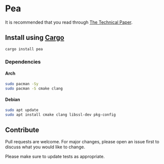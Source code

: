 # Pea

It is recommended that you read through [The Technical Paper](https://github.com/peacash/paper/blob/main/README.md).

## Install using [Cargo](https://doc.rust-lang.org/cargo/)

```bash
cargo install pea
```

### Dependencies

#### Arch

```bash
sudo pacman -Sy
sudo pacman -S cmake clang
```

#### Debian

```bash
sudo apt update
sudo apt install cmake clang libssl-dev pkg-config
```

## Contribute

Pull requests are welcome. For major changes, please open an issue first to discuss what you would like to change.

Please make sure to update tests as appropriate.
